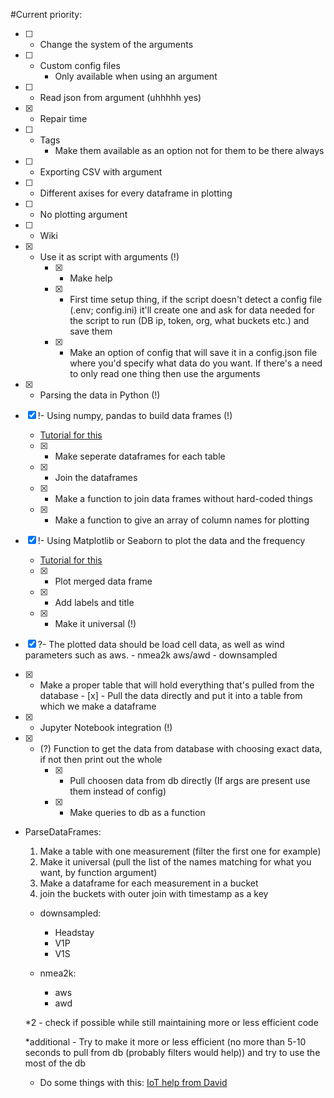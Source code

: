 #Current priority:

- [ ] - Change the system of the arguments
- [ ] - Custom config files
    - Only available when using an argument
- [ ] - Read json from argument (uhhhhh yes)
- [x] - Repair time
- [ ] - Tags
    - Make them available as an option not for them to be there always

- [ ] - Exporting CSV with argument
- [ ] - Different axises for every dataframe in plotting
- [ ] - No plotting argument
- [ ] - Wiki

- [x] - Use it as script with arguments (!)
    - [x] - Make help
    - [x] - First time setup thing, if the script doesn't detect a config file (.env; config.ini) it'll create one and ask for data needed for the script to run (DB ip, token, org, what buckets etc.) and save them
    - [x] - Make an option of config that will save it in a config.json file where you'd specify what data do you want. If there's a need to only read one thing then use the arguments


- [X] - Parsing the data in Python (!)

- [X] !- Using numpy, pandas to build data frames (!)
    - [Tutorial for this](https://www.geeksforgeeks.org/create-a-dataframe-from-a-numpy-array-and-specify-the-index-column-and-column-headers/)
    - [x] - Make seperate dataframes for each table
    - [x] - Join the dataframes
    - [x] - Make a function to join data frames without hard-coded things
    - [x] - Make a function to give an array of column names for plotting
    
- [x] !- Using Matplotlib or Seaborn to plot the data and the frequency
    - [Tutorial for this](https://medium.com/ml-with-arpit-pathak/data-visualization-using-matplotlib-and-seaborn-in-python-62fd64a57936)
    - [x] - Plot merged data frame
    - [x] - Add labels and title
    - [x] - Make it universal (!)

- [x] ?- The plotted data should be load cell data, as well as wind parameters such as aws.
        - nmea2k aws/awd
        - downsampled

- [x] - Make a proper table that will hold everything that's pulled from the database
        - [x] - Pull the data directly and put it into a table from which we make a dataframe

- [x] - Jupyter Notebook integration (!)

- [x] - (?) Function to get the data from database with choosing exact data, if not then print out the whole
    - [x] - Pull choosen data from db directly (If args are present use them instead of config)
    - [x] - Make queries to db as a function



- ParseDataFrames:

    1. Make a table with one measurement (filter the first one for example)
    2. Make it universal (pull the list of the names matching for what you want, by function argument)
    3. Make a dataframe for each measurement in a bucket
    4. join the buckets with outer join with timestamp as a key

    - downsampled:
        - Headstay
        - V1P
        - V1S

    - nmea2k:
        - aws
        - awd

    *2 - check if possible while still maintaining more or less efficient code

    *additional - Try to make it more or less efficient (no more than 5-10 seconds to pull from db (probably filters would help)) and try to use the most of the db

    - Do some things with this:
    [IoT help from David](https://github.com/david-marti/IoT__exercise)